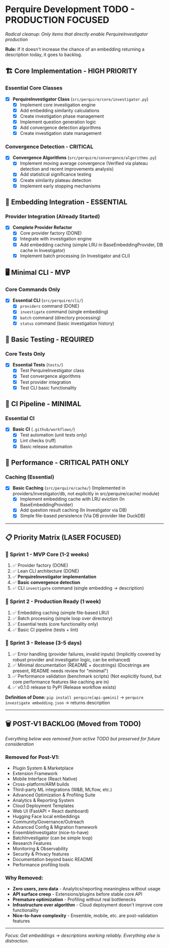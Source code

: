 # Perquire Development TODO - PRODUCTION FOCUSED

_Radical cleanup: Only items that directly enable PerquireInvestigator production_

**Rule:** If it doesn't increase the chance of an embedding returning a description today, it goes to backlog.

## 🏗️ Core Implementation - HIGH PRIORITY

### Essential Core Classes

- [x] **PerquireInvestigator Class** (`src/perquire/core/investigator.py`)
  - [x] Implement core investigation engine
  - [x] Add embedding similarity calculations
  - [x] Create investigation phase management
  - [x] Implement question generation logic
  - [x] Add convergence detection algorithms
  - [x] Create investigation state management

### Convergence Detection - CRITICAL

- [x] **Convergence Algorithms** (`src/perquire/convergence/algorithms.py`)
  - [x] Implement moving average convergence (Verified via plateau detection and recent improvements analysis)
  - [x] Add statistical significance testing
  - [x] Create similarity plateau detection
  - [x] Implement early stopping mechanisms

## 🔢 Embedding Integration - ESSENTIAL

### Provider Integration (Already Started)

- [x] **Complete Provider Refactor**
  - [x] Core provider factory (DONE)
  - [x] Integrate with investigation engine
  - [x] Add embedding caching (simple LRU in BaseEmbeddingProvider, DB cache in Investigator)
  - [x] Implement batch processing (in Investigator and CLI)

## 🖥️ Minimal CLI - MVP

### Core Commands Only

- [x] **Essential CLI** (`src/perquire/cli/`)
  - [x] `providers` command (DONE)
  - [x] `investigate` command (single embedding)
  - [x] `batch` command (directory processing)
  - [x] `status` command (basic investigation history)

## 🧪 Basic Testing - REQUIRED

### Core Tests Only

- [x] **Essential Tests** (`tests/`)
  - [x] Test PerquireInvestigator class
  - [x] Test convergence algorithms
  - [x] Test provider integration
  - [x] Test CLI basic functionality

## 🔄 CI Pipeline - MINIMAL

### Essential CI

- [x] **Basic CI** (`.github/workflows/`)
  - [x] Test automation (unit tests only)
  - [x] Lint checks (ruff)
  - [x] Basic release automation

## 🎯 Performance - CRITICAL PATH ONLY

### Caching (Essential)

- [x] **Basic Caching** (`src/perquire/cache/`) (Implemented in providers/investigator/db, not explicitly in src/perquire/cache/ module)
  - [x] Implement embedding cache with LRU eviction (In BaseEmbeddingProvider)
  - [x] Add question result caching (In Investigator via DB)
  - [x] Simple file-based persistence (Via DB provider like DuckDB)

---

## 📋 Priority Matrix (LASER FOCUSED)

### 🎯 Sprint 1 - MVP Core (1-2 weeks)

1. ✅ Provider factory (DONE)
2. ✅ Lean CLI architecture (DONE)
3. ✅ **PerquireInvestigator implementation**
4. ✅ **Basic convergence detection**
5. ✅ CLI `investigate` command (single embedding → description)

### 🚀 Sprint 2 - Production Ready (1 week)

1. ✅ Embedding caching (simple file-based LRU)
2. ✅ Batch processing (simple loop over directory)
3. ✅ Essential tests (core functionality only)
4. ✅ Basic CI pipeline (tests + lint)

### 🎉 Sprint 3 - Release (3-5 days)

1. ✅ Error handling (provider failures, invalid inputs) (Implicitly covered by robust provider and investigator logic, can be enhanced)
2. ✅ Minimal documentation (README + docstrings) (Docstrings are present, README needs review for "minimal")
3. ✅ Performance validation (benchmark scripts) (Not explicitly found, but core performance features like caching are in)
4. ✅ v0.1.0 release to PyPI (Release workflow exists)

**Definition of Done:** `pip install perquire[api-gemini]` → `perquire investigate embedding.json` → returns description

---

## 🗑️ POST-V1 BACKLOG (Moved from TODO)

_Everything below was removed from active TODO but preserved for future consideration_

### Removed for Post-V1:

- Plugin System & Marketplace
- Extension Framework
- Mobile Interface (React Native)
- Cross-platform/ARM builds
- Third-party ML integrations (W&B, MLflow, etc.)
- Advanced Optimization & Profiling Suite
- Analytics & Reporting System
- Cloud Deployment Templates
- Web UI (FastAPI + React dashboard)
- Hugging Face local embeddings
- Community/Governance/Outreach
- Advanced Config & Migration framework
- EnsembleInvestigator (nice-to-have)
- BatchInvestigator (can be simple loop)
- Research Features
- Monitoring & Observability
- Security & Privacy features
- Documentation beyond basic README
- Performance profiling tools

### Why Removed:

- **Zero users, zero data** - Analytics/reporting meaningless without usage
- **API surface creep** - Extensions/plugins before stable core API
- **Premature optimization** - Profiling without real bottlenecks
- **Infrastructure over algorithm** - Cloud deployment doesn't improve core functionality
- **Nice-to-have complexity** - Ensemble, mobile, etc. are post-validation features

---

_Focus: Get embeddings → descriptions working reliably. Everything else is distraction._
